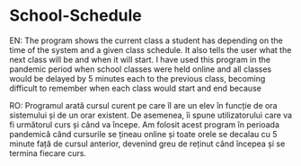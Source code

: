 # School-Schedule
EN:
The program shows the current class a student has depending on the time of the system and a given class schedule. It also tells the user what the next class will be and when it will start.
I have used this program in the pandemic period when school classes were held online and all classes would be delayed by 5 minutes each to the previous class, becoming difficult to remember when each class would start and end because 

RO:
Programul arată cursul curent pe care îl are un elev în funcție de ora sistemului și de un orar existent. De asemenea, îi spune utilizatorului care va fi următorul curs și când va începe.
Am folosit acest program în perioada pandemică când cursurile se țineau online și toate orele se decalau cu 5 minute față de cursul anterior, devenind greu de reținut când începea și se termina fiecare curs.
